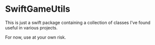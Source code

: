 
# SwiftGameUtils

This is just a swift package containing a collection of classes I've found useful in various projects.

For now, use at your own risk.


